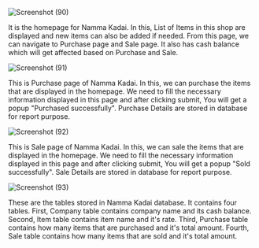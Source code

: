 ![Screenshot (90)](https://github.com/Sugesh393/purchase_sale_management/assets/73237300/751b0597-c215-477d-8eb1-7bb3c38fd40d)

It is the homepage for Namma Kadai. In this, List of Items in this shop are displayed and new items can also be added if needed. From this page, we can navigate to Purchase page and Sale page. It also has cash balance which will get affected based on Purchase and Sale.

![Screenshot (91)](https://github.com/Sugesh393/purchase_sale_management/assets/73237300/aabaf3bb-9112-4285-b36a-f9131b80b939)

This is Purchase page of Namma Kadai. In this, we can purchase the items that are displayed in the homepage. We need to fill the necessary information displayed in this page and after clicking submit, You will get a popup "Purchased successfully". Purchase Details are stored in database for report purpose. 

![Screenshot (92)](https://github.com/Sugesh393/purchase_sale_management/assets/73237300/a4875207-a046-4541-a77d-45cb85c67931)

This is Sale page of Namma Kadai. In this, we can sale the items that are displayed in the homepage. We need to fill the necessary information displayed in this page and after clicking submit, You will get a popup "Sold successfully". Sale Details are stored in database for report purpose.

![Screenshot (93)](https://github.com/Sugesh393/purchase_sale_management/assets/73237300/c8c2ba50-6913-4faf-8380-85cc5745a224)

These are the tables stored in Namma Kadai database. It contains four tables. First, Company table contains company name and its cash balance. Second, Item table contains item name and it's rate. Third, Purchase table contains how many items that are purchased and it's total amount. Fourth, Sale table contains how many items that are sold and it's total amount.
